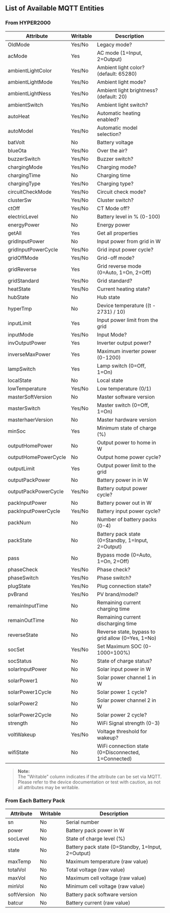 ## List of Available MQTT Entities

### From HYPER2000

| Attribute             | Writable | Description                                                        |
|-----------------------|----------|--------------------------------------------------------------------|
| OldMode               | Yes/No   | Legacy mode?                                                       |
| acMode                | Yes      | AC mode (1=Input, 2=Output)                                        |
| ambientLightColor     | Yes/No   | Ambient light color? (default: 65280)                              |
| ambientLightMode      | Yes/No   | Ambient light mode?                                                |
| ambientLightNess      | Yes/No   | Ambient light brightness? (default: 20)                            |
| ambientSwitch         | Yes/No   | Ambient light switch?                                              |
| autoHeat              | Yes/No   | Automatic heating enabled?                                         |
| autoModel             | Yes/No   | Automatic model selection?                                         |
| batVolt               | No       | Battery voltage                                                    |
| blueOta               | Yes/No   | Over the air?                                                      |
| buzzerSwitch          | Yes/No   | Buzzer switch?                                                     |
| chargingMode          | Yes/No   | Charging mode?                                                     |
| chargingTime          | No       | Charging time                                                      |
| chargingType          | Yes/No   | Charging type?                                                     |
| circuitCheckMode      | Yes/No   | Circuit check mode?                                                |
| clusterSw             | Yes/No   | Cluster switch?                                                    |
| ctOff                 | Yes/No   | CT Mode off?                                                       |
| electricLevel         | No       | Battery level in % (0-100)                                         |
| energyPower           | No       | Energy power                                                       |
| getAll                | Yes      | Get all properties                                                 |
| gridInputPower        | No       | Input power from grid in W                                         |
| gridInputPowerCycle   | Yes/No   | Grid input power cycle?                                            |
| gridOffMode           | Yes/No   | Grid-off mode?                                                     |
| gridReverse           | Yes      | Grid reverse mode (0=Auto, 1=On, 2=Off)                            |
| gridStandard          | Yes/No   | Grid standard?                                                     |
| heatState             | Yes/No   | Current heating state?                                             |
| hubState              | No       | Hub state                                                          |
| hyperTmp              | No       | Device temperature ((t - 2731) / 10)                               |
| inputLimit            | Yes      | Input power limit from the grid                                    |
| inputMode             | Yes/No   | Input Mode?                                                        |
| invOutputPower        | Yes      | Inverter output power?                                             |
| inverseMaxPower       | Yes      | Maximum inverter power (0-1200)                                    |
| lampSwitch            | Yes      | Lamp switch (0=Off, 1=On)                                          |
| localState            | No       | Local state                                                        |
| lowTemperature        | Yes/No   | Low temperature (0/1)                                              |
| masterSoftVersion     | No       | Master software version                                            |
| masterSwitch          | Yes/No   | Master switch (0=Off, 1=On)                                        |
| masterhaerVersion     | No       | Master hardware version                                            |
| minSoc                | Yes      | Minimum state of charge (%)                                        |
| outputHomePower       | No       | Output power to home in W                                          |
| outputHomePowerCycle  | No       | Output home power cycle?                                           |
| outputLimit           | Yes      | Output power limit to the grid                                     |
| outputPackPower       | No       | Battery power in in W                                              |
| outputPackPowerCycle  | Yes/No   | Battery output power cycle?                                        |
| packInputPower        | No       | Battery power out in W                                             |
| packInputPowerCycle   | Yes/No   | Battery input power cycle?                                         |
| packNum               | No       | Number of battery packs (0-4)                                      |
| packState             | No       | Battery pack state (0=Standby, 1=Input, 2=Output)                  |
| pass                  | No       | Bypass mode (0=Auto, 1=On, 2=Off)                                  |
| phaseCheck            | Yes/No   | Phase check?                                                       |
| phaseSwitch           | Yes/No   | Phase switch?                                                      |
| plugState             | Yes/No   | Plug connection state?                                             |
| pvBrand               | Yes/No   | PV brand/model?                                                    |
| remainInputTime       | No       | Remaining current charging time                                    |
| remainOutTime         | No       | Remaining current discharging time                                 |
| reverseState          | No       | Reverse state, bypass to grid allow (0=Yes, 1=No)                  |
| socSet                | Yes/No   | Set Maximum SOC (0-1000=100%)                                      |
| socStatus             | No       | State of charge status?                                            |
| solarInputPower       | No       | Solar input power in W                                             |
| solarPower1           | No       | Solar power channel 1 in W                                         |
| solarPower1Cycle      | No       | Solar power 1 cycle?                                               |
| solarPower2           | No       | Solar power channel 2 in W                                         |
| solarPower2Cycle      | No       | Solar power 2 cycle?                                               |
| strength              | No       | WiFi Signal strength (0-3)                                         |
| voltWakeup            | Yes/No   | Voltage threshold for wakeup?                                      |
| wifiState             | No       | WiFi connection state (0=Disconnected, 1=Connected)                |

> **Note:**  
> The "Writable" column indicates if the attribute can be set via MQTT. Please refer to the device documentation or test with caution, as not all attributes may be writable.

### From Each Battery Pack

| Attribute   | Writable | Description                                  |
|-------------|----------|----------------------------------------------|
| sn          | No       | Serial number                                |
| power       | No       | Battery pack power in W                      |
| socLevel    | No       | State of charge level (%)                    |
| state       | No       | Battery pack state (0=Standby, 1=Input, 2=Output) |
| maxTemp     | No       | Maximum temperature (raw value)              |
| totalVol    | No       | Total voltage (raw value)                    |
| maxVol      | No       | Maximum cell voltage (raw value)             |
| minVol      | No       | Minimum cell voltage (raw value)             |
| softVersion | No       | Battery pack software version                |
| batcur      | No       | Battery current (raw value)                  |
